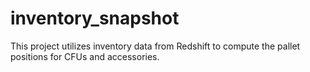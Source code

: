 # inventory_snapshot
This project utilizes inventory data from Redshift to compute the pallet positions for CFUs and accessories.
